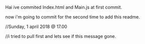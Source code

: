 Hai ive commited Index.html and Main.js at first commit.

now i'm going to commit for the second time to add this readme.

//Sunday, 1 april 2018 @ 17.00 


//i tried to pull first and lets see if this message gone.
